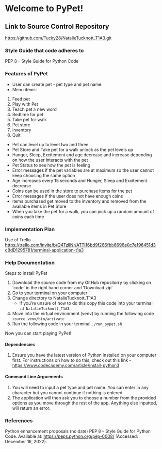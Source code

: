 # Welcome to PyPet!

## Link to Source Control Repository

https://github.com/Tucky28/NatalieTucknott_T1A3.git

### Style Guide that code adheres to

PEP 8 – Style Guide for Python Code

### Features of PyPet

- User can create pet - pet type and pet name
- Menu items:

1. Feed pet
2. Play with Pet
3. Teach pet a new word
4. Bedtime for pet
5. Take pet for walk
6. Pet store
7. Inventory
8. Quit

- Pet can level up to level two and three
- Pet Store and Take pet for a walk unlock as the pet levels up
- Hunger, Sleep, Excitement and age decrease and increase depending on how the user interacts with the pet
- Pet Status to see how the pet is feeling
- Error messages if the pet variables are at maximum so the user cannot keep choosing the same option
- Age increases every 15 seconds and Hunger, Sleep and Excitement decrease
- Coins can be used in the store to purchase items for the pet
- Error messages if the user does not have enough coins
- Items purchased get moved to the inventory and removed from the available items in Pet Store
- When you take the pet for a walk, you can pick up a random amount of coins each time

### Implementation Plan

Use of Trello
https://trello.com/invite/b/Q4TzllNr/ATTI16bd9f266fbb6696e0c7e196451d3c8dD1295781/terminal-application-t1a3

### Help Documentation

Steps to install PyPet

1. Download the source code from my GitHub repositorry by clicking on 'code' in the right hand corner and 'Download zip'
2. Go to your terminal on your computer
3. Change directory to NatalieTucknott_T1A3
   - If you're unsure of how to do this copy this code into your terminal `cd NatalieTucknott_T1A3`
4. Move into the virtual environment (venv) by running the following code `source venv/bin/activate`
5. Run the following code in your terminal `./run_pypet.sh`

Now you can start playing PyPet!

#### Dependencies

1. Ensure you have the latest version of Python installed on your computer first. For instructions on how to do this, check out this link - https://www.codecademy.com/article/install-python3

#### Command Line Arguements

1. You will need to input a pet type and pet name. You can enter in any character but you cannot continue if nothing is entered.
2. The application will then ask you to choose a number from the provided options as you move through the rest of the app. Anything else inputted, will return an error.

### References

Python enhancement proposals (no date) PEP 8 – Style Guide for Python Code. Available at: https://peps.python.org/pep-0008/ (Accessed: December 19, 2022).
